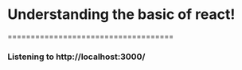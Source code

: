 # Understanding the basic of react!

====================================
### Listening to http://localhost:3000/
